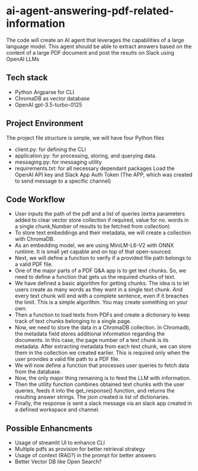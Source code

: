# ai-agent-answering-pdf-related-information
The code will create an AI agent that leverages the capabilities of a large language model. This agent should be able to extract answers based on the content of a large PDF document and post the results on Slack using OpenAI LLMs


## Tech stack
- Python Argparse for CLI
- ChromaDB as vector database
- OpenAI gpt-3.5-turbo-0125

## Project Environment
The project file structure is simple, we will have four Python files 
- client.py: for defining the CLI 
- application.py: for processing, storing, and querying data. 
- messaging.py: for messaging utility
- requirements.txt: for all necessary dependant packages
Load the OpenAI API key and Slack App Auth Token (The APP, which was created to send message to a specific channel)


## Code Workflow 
- User inputs the path of the pdf and a list of queries (extra parameters added to clear vector store collection if required, value for no. words in a single chunk,Number of results to be fetched from collection)
- To store text embeddings and their metadata, we will create a collection with ChromaDB.
- As an embedding model, we are using MiniLM-L6-V2 with ONNX runtime. It is small yet capable and on top of that open-sourced.
- Next, we will define a function to verify if a provided file path belongs to a valid PDF file.
- One of the major parts of a PDF Q&A app is to get text chunks. So, we need to define a function that gets us the required chunks of text.
- We have defined a basic algorithm for getting chunks. The idea is to let users create as many words as they want in a single text chunk. And every text chunk will end with a complete sentence, even if it breaches the limit. This is a simple algorithm. You may create something on your own.
- Then a function to load texts from PDFs and create a dictionary to keep track of text chunks belonging to a single page.
- Now, we need to store the data in a ChromaDB collection. In Chromadb, the metadata field stores additional information regarding the documents. In this case, the page number of a text chunk is its metadata. After extracting metadata from each text chunk, we can store them in the collection we created earlier. This is required only when the user provides a valid file path to a PDF file.
- We will now define a function that processes user queries to fetch data from the database.
- Now, the only major thing remaining is to feed the LLM with information.
- Then the utility function combines obtained text chunks with the user queries, feeds it into the get_response() function, and returns the resulting answer strings. The json created is  list of dictionaries. 
- Finally, the response is sent a slack message via an slack app created in a defined workspace and channel.

## Possible Enhancments

- Usage of streamlit UI to enhance CLI
- Multiple pdfs as provision for better retrieval strategy
- Usage of context (RAG?) in the prompt for better answers
- Better Vector DB like Open Search?